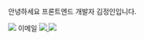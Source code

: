 안녕하세요 프론트엔드 개발자 김정인입니다.

<a href="https://hits.seeyoufarm.com"><img src="https://hits.seeyoufarm.com/api/count/incr/badge.svg?url=https%3A%2F%2Fgithub.com%2Fasd1a2a%2Fasd1a2a.git&count_bg=%2379C83D&title_bg=%23555555&icon=&icon_color=%23E7E7E7&title=HITS&edge_flat=false"/></a>
이메일
<a href="mailto:jeongin3013@gmail.com">
<img src="https://img.shields.io/badge/Gmail-d14836?style=flat-square&logo=Gmail&logoColor=white&link=leegm1798@naver.com"/>
</a>
<img src="https://github-readme-stats.vercel.app/api?username=wjddls0524@naver.com&show_icons=true&theme=default">

<!--
**asd1a2a/asd1a2a** is a ✨ _special_ ✨ repository because its `README.md` (this file) appears on your GitHub profile.

Here are some ideas to get you started:

- 🔭 I’m currently working on ...
- 🌱 I’m currently learning ...
- 👯 I’m looking to collaborate on ...
- 🤔 I’m looking for help with ...
- 💬 Ask me about ...
- 📫 How to reach me: ...
- 😄 Pronouns: ...
- ⚡ Fun fact: ...
-->
